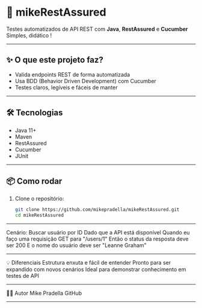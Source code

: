 # 🚀 mikeRestAssured

Testes automatizados de API REST com **Java**, **RestAssured** e **Cucumber**  
Simples, didático !

---

## ✨ O que este projeto faz?

- Valida endpoints REST de forma automatizada
- Usa BDD (Behavior Driven Development) com Cucumber
- Testes claros, legíveis e fáceis de manter

---

## 🛠️ Tecnologias

- Java 11+
- Maven
- RestAssured
- Cucumber
- JUnit

---

## 📦 Como rodar

1. Clone o repositório:
   ```bash
   git clone https://github.com/mikepradella/mikeRestAssured.git
   cd mikeRestAssured
<hr></hr>
Cenário: Buscar usuário por ID
  Dado que a API está disponível
  Quando eu faço uma requisição GET para "/users/1"
  Então o status da resposta deve ser 200
  E o nome do usuário deve ser "Leanne Graham"
<hr></hr>
💡 Diferenciais
Estrutura enxuta e fácil de entender
Pronto para ser expandido com novos cenários
Ideal para demonstrar conhecimento em testes de API
<hr></hr>
👨‍💻 Autor
Mike Pradella
GitHub
<hr></hr>